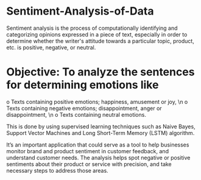 # Sentiment-Analysis-of-Data

Sentiment analysis is the process of computationally identifying and categorizing opinions expressed in a piece of text, especially in order to determine whether the writer's attitude towards a particular topic, product, etc. is positive, negative, or neutral.

# Objective: To analyze the sentences for determining emotions like  
o Texts containing positive emotions; happiness, amusement or joy, \n 
o Texts containing negative emotions; disappointment, anger or disappointment, \n
o Texts containing neutral emotions.


This is done by using supervised learning techniques such as Naive Bayes, Support Vector Machines and Long Short-Term Memory (LSTM) algorithm. 

It’s an important application that could serve as a tool to help businesses monitor brand and product sentiment in customer feedback, and understand customer needs. The analysis helps spot negative or positive sentiments about their product or service with precision, and take necessary steps to address those areas.

